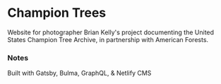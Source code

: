 # Champion Trees

Website for photographer Brian Kelly's project documenting the United States Champion Tree Archive, in partnership with American Forests.

### Notes

Built with Gatsby, Bulma, GraphQL, & Netlify CMS
